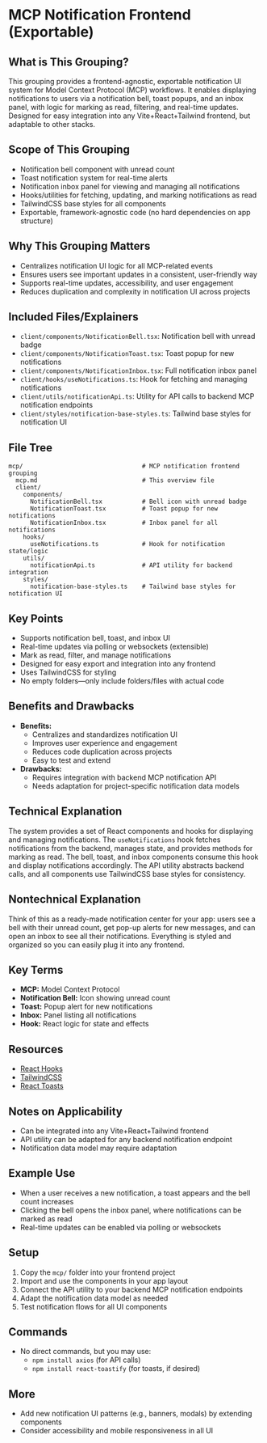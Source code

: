 # MCP Notification Frontend (Exportable)

## What is This Grouping?
This grouping provides a frontend-agnostic, exportable notification UI system for Model Context Protocol (MCP) workflows. It enables displaying notifications to users via a notification bell, toast popups, and an inbox panel, with logic for marking as read, filtering, and real-time updates. Designed for easy integration into any Vite+React+Tailwind frontend, but adaptable to other stacks.

## Scope of This Grouping
- Notification bell component with unread count
- Toast notification system for real-time alerts
- Notification inbox panel for viewing and managing all notifications
- Hooks/utilities for fetching, updating, and marking notifications as read
- TailwindCSS base styles for all components
- Exportable, framework-agnostic code (no hard dependencies on app structure)

## Why This Grouping Matters
- Centralizes notification UI logic for all MCP-related events
- Ensures users see important updates in a consistent, user-friendly way
- Supports real-time updates, accessibility, and user engagement
- Reduces duplication and complexity in notification UI across projects

## Included Files/Explainers
- `client/components/NotificationBell.tsx`: Notification bell with unread badge
- `client/components/NotificationToast.tsx`: Toast popup for new notifications
- `client/components/NotificationInbox.tsx`: Full notification inbox panel
- `client/hooks/useNotifications.ts`: Hook for fetching and managing notifications
- `client/utils/notificationApi.ts`: Utility for API calls to backend MCP notification endpoints
- `client/styles/notification-base-styles.ts`: Tailwind base styles for notification UI

## File Tree
```
mcp/                                 # MCP notification frontend grouping
  mcp.md                             # This overview file
  client/
    components/
      NotificationBell.tsx           # Bell icon with unread badge
      NotificationToast.tsx          # Toast popup for new notifications
      NotificationInbox.tsx          # Inbox panel for all notifications
    hooks/
      useNotifications.ts            # Hook for notification state/logic
    utils/
      notificationApi.ts             # API utility for backend integration
    styles/
      notification-base-styles.ts    # Tailwind base styles for notification UI
```

## Key Points
- Supports notification bell, toast, and inbox UI
- Real-time updates via polling or websockets (extensible)
- Mark as read, filter, and manage notifications
- Designed for easy export and integration into any frontend
- Uses TailwindCSS for styling
- No empty folders—only include folders/files with actual code

## Benefits and Drawbacks
- **Benefits:**
  - Centralizes and standardizes notification UI
  - Improves user experience and engagement
  - Reduces code duplication across projects
  - Easy to test and extend
- **Drawbacks:**
  - Requires integration with backend MCP notification API
  - Needs adaptation for project-specific notification data models

## Technical Explanation
The system provides a set of React components and hooks for displaying and managing notifications. The `useNotifications` hook fetches notifications from the backend, manages state, and provides methods for marking as read. The bell, toast, and inbox components consume this hook and display notifications accordingly. The API utility abstracts backend calls, and all components use TailwindCSS base styles for consistency.

## Nontechnical Explanation
Think of this as a ready-made notification center for your app: users see a bell with their unread count, get pop-up alerts for new messages, and can open an inbox to see all their notifications. Everything is styled and organized so you can easily plug it into any frontend.

## Key Terms
- **MCP:** Model Context Protocol
- **Notification Bell:** Icon showing unread count
- **Toast:** Popup alert for new notifications
- **Inbox:** Panel listing all notifications
- **Hook:** React logic for state and effects

## Resources
- [React Hooks](https://react.dev/reference/react)
- [TailwindCSS](https://tailwindcss.com/docs/installation)
- [React Toasts](https://fkhadra.github.io/react-toastify/introduction)

## Notes on Applicability
- Can be integrated into any Vite+React+Tailwind frontend
- API utility can be adapted for any backend notification endpoint
- Notification data model may require adaptation

## Example Use
- When a user receives a new notification, a toast appears and the bell count increases
- Clicking the bell opens the inbox panel, where notifications can be marked as read
- Real-time updates can be enabled via polling or websockets

## Setup
1. Copy the `mcp/` folder into your frontend project
2. Import and use the components in your app layout
3. Connect the API utility to your backend MCP notification endpoints
4. Adapt the notification data model as needed
5. Test notification flows for all UI components

## Commands
- No direct commands, but you may use:
  - `npm install axios` (for API calls)
  - `npm install react-toastify` (for toasts, if desired)

## More
- Add new notification UI patterns (e.g., banners, modals) by extending components
- Consider accessibility and mobile responsiveness in all UI 